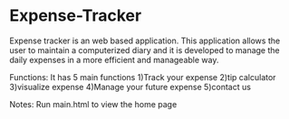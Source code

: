 # Expense-Tracker
Expense tracker is an web based application. This application allows the user to maintain a computerized diary and it is developed to manage the daily expenses in a more efficient and manageable way.

Functions:
It has 5 main functions
1)Track your expense
2)tip calculator
3)visualize expense
4)Manage your future expense
5)contact us 

Notes:
Run main.html to view the home page
